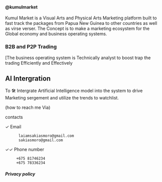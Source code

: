 #### @kumulmarket
Kumul Market is a Visual Arts and Physical Arts Marketing platform built to fast track the packages from Papua New Guinea to other countries as well as virse verser. The Concept is to make a marketing ecosystem for the Global economy and business operating systems.

### B2B and P2P Trading
[The business operating system is Technically analyst to boost trap the trading Efficiently and Effectively

 ## AI Intergration 

To 🛠️ Intergrate Artificial Intelligence model into the system to drive Marketing sergement and utilize the trends to watchlist.


(how to reach me Via)

contacts

✓ Email

          laiamsakiasmoro@gmail.com
          sakiasmoro@gmail.com

✓✓       Phone number

         +675 81746234
         +675 78336234


##### Privacy policy


